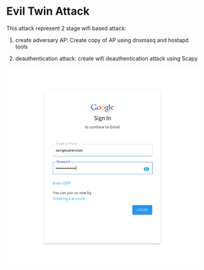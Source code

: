 # Evil Twin Attack
This attack represent 2 stage wifi based attack:
1. create adversary AP:
Create copy of AP using dnsmasq and hostapd tools

2. deauthentication attack:
create wifi deauthentication attack using Scapy


![image](https://github.com/SergeyArenzon/MITM_ATTACK_TOOL/blob/master/images/gmail-form.png)




